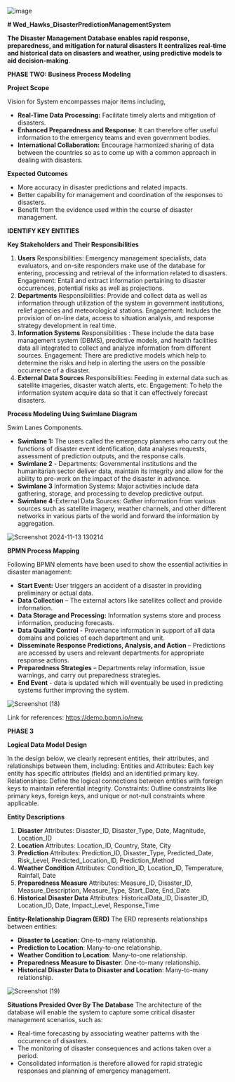 ![image](https://github.com/user-attachments/assets/5923131f-057e-4d21-b1ae-ddc8ff475e7c)
                                               
  **# Wed_Hawks_DisasterPredictionManagementSystem**
                                               
  **The Disaster Management Database enables rapid response, preparedness, and mitigation for natural disasters**
                        **It centralizes real-time and historical data on disasters and weather, using predictive models to aid decision-making**.


**PHASE TWO: Business Process Modeling**


**Project Scope**

Vision for System encompasses major items including, 
-    **Real-Time Data Processing:** Facilitate timely alerts and mitigation of disasters.
-    **Enhanced Preparedness and Response:** It can therefore offer useful information to the emergency teams and even government bodies.
-    **International Collaboration:** Encourage harmonized sharing of data between the countries so as to come up with a common approach in dealing with disasters.

**Expected Outcomes**
- More accuracy in disaster predictions and related impacts.
- Better capability for management and coordination of the responses to disasters.
- Benefit from the evidence used within the course of disaster management.

**IDENTIFY KEY ENTITIES**

**Key Stakeholders and Their Responsibilities**
1. **Users**
Responsibilities: Emergency management specialists, data evaluators, and on-site responders make use of the database for entering, processing and retrieval of the information related to disasters.
Engagement: Entail and extract information pertaining to disaster occurrences, potential risks as well as projections.
2. **Departments**
Responsibilities: Provide and collect data as well as information through utilization of the system in government institutions, relief agencies and meteorological stations.
Engagement: Includes the provision of on-line data, access to situation analysis, and response strategy development in real time.
3. **Information Systems**
Responsibilities : These include the data base management system (DBMS), predictive models, and health facilities data all integrated to collect and analyze information from different sources.
Engagement: There are predictive models which help to determine the risks and help in alerting the users on the possible occurrence of a disaster.
4. **External Data Sources**
Responsibilities: Feeding in external data such as satellite imageries, disaster watch alerts, etc.
Engagement: To help the information system acquire data so that it can effectively forecast disasters.

 **Process Modeling Using Swimlane Diagram**

Swim Lanes Components.
-  **Swimlane 1:** The users called the emergency planners who carry out the functions of disaster event identification, data analyses requests, assessment of prediction outputs, and the response calls.
-  **Swimlane 2** - Departments: Governmental institutions and the humanitarian sector deliver data, maintain its integrity and allow for the ability to pre-work on the impact of the disaster in advance.
-  **Swimlane 3** Information Systems: Major activities include data gathering, storage, and processing to develop predictive output.
-  **Swimlane 4**-External Data Sources: Gather information from various sources such as satellite imagery, weather channels, and other different networks in various parts of the world and forward the information by aggregation.

![Screenshot 2024-11-13 130214](https://github.com/user-attachments/assets/e81fb6eb-dd19-4bf8-98b0-b4c981055ce8)


**BPMN Process Mapping**

Following BPMN elements have been used to show the essential activities in disaster management:

-  **Start Event:** User triggers an accident of a disaster in providing preliminary or actual data.
-  **Data Collection** – The external actors like satellites collect and provide information.
-  **Data Storage and Processing:** Information systems store and process information, producing forecasts.
-  **Data Quality Control** - Provenance information in support of all data domains and policies of each department and unit.
-  **Disseminate Response Predictions, Analysis, and Action** – Predictions are accessed by users and relevant departments for appropriate response actions.
-  **Preparedness Strategies** – Departments relay information, issue warnings, and carry out preparedness strategies. 
-  **End Event** - data is updated which will eventually be used in predicting systems further improving the system.

![Screenshot (18)](https://github.com/user-attachments/assets/c9e618e8-1875-44a7-b3d9-f149f6878838)

Link for references: https://demo.bpmn.io/new, 

 **PHASE 3**
 
 **Logical Data Model Design**
 
In the design below, we clearly represent entities, their attributes, and relationships between them, including:
Entities and Attributes: Each key entity has specific attributes (fields) and an identified primary key.
Relationships: Define the logical connections between entities with foreign keys to maintain referential integrity.
Constraints: Outline constraints like primary keys, foreign keys, and unique or not-null constraints where applicable.

**Entity Descriptions**
1. **Disaster**
Attributes: Disaster_ID, Disaster_Type, Date, Magnitude, Location_ID
2. **Location**
Attributes: Location_ID, Country, State, City
3. **Prediction**
Attributes: Prediction_ID, Disaster_Type, Predicted_Date, Risk_Level, Predicted_Location_ID, Prediction_Method
4. **Weather Condition**
Attributes: Condition_ID, Location_ID, Temperature, Rainfall, Date
5. **Preparedness Measure**
Attributes: Measure_ID, Disaster_ID, Measure_Description, Measure_Type, Start_Date, End_Date
6. **Historical Disaster Data**
Attributes: HistoricalData_ID, Disaster_ID, Location_ID, Date, Impact_Level, Response_Time

**Entity-Relationship Diagram (ERD)**
The ERD represents relationships between entities:

- **Disaster to Location**: One-to-many relationship.
- **Prediction to Location**: Many-to-one relationship.
- **Weather Condition to Location**: Many-to-one relationship.
- **Preparedness Measure to Disaster**: One-to-many relationship.
- **Historical Disaster Data to Disaster and Location**: Many-to-many relationship.

![Screenshot (19)](https://github.com/user-attachments/assets/ce78ab05-0c4c-4924-ac80-3e874adad01f)

**Situations Presided Over By The Database**
The architecture of the database will enable the system to capture some critical disaster management scenarios, such as:

   - Real-time forecasting by associating weather patterns with the occurrence of disasters.
   - The monitoring of disaster consequences and actions taken over a period.
   - Consolidated information is therefore allowed for rapid strategic responses and planning of emergency management.


